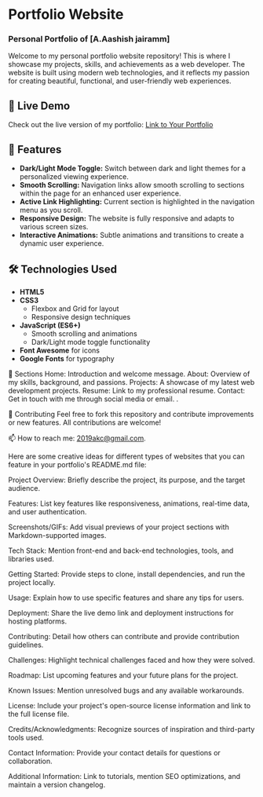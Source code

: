 # Portfolio Website

### Personal Portfolio of [A.Aashish jairamm]

Welcome to my personal portfolio website repository! This is where I showcase my projects, skills, and achievements as a web developer. The website is built using modern web technologies, and it reflects my passion for creating beautiful, functional, and user-friendly web experiences.

## 🚀 Live Demo

Check out the live version of my portfolio: [Link to Your Portfolio](http://127.0.0.1:5500/html-css-javascript-projects-main/Portfolio-website/index.html)

## 🌟 Features

- **Dark/Light Mode Toggle:** Switch between dark and light themes for a personalized viewing experience.
- **Smooth Scrolling:** Navigation links allow smooth scrolling to sections within the page for an enhanced user experience.
- **Active Link Highlighting:** Current section is highlighted in the navigation menu as you scroll.
- **Responsive Design:** The website is fully responsive and adapts to various screen sizes.
- **Interactive Animations:** Subtle animations and transitions to create a dynamic user experience.

## 🛠️ Technologies Used

- **HTML5**
- **CSS3**
  - Flexbox and Grid for layout
  - Responsive design techniques
- **JavaScript (ES6+)**
  - Smooth scrolling and animations
  - Dark/Light mode toggle functionality
- **Font Awesome** for icons
- **Google Fonts** for typography


🎯 Sections
Home: Introduction and welcome message.
About: Overview of my skills, background, and passions.
Projects: A showcase of my latest web development projects.
Resume: Link to my professional resume.
Contact: Get in touch with me through social media or email.
.

🤝 Contributing
Feel free to fork this repository and contribute improvements or new features. All contributions are welcome!

 📫 How to reach me: 2019akc@gmail.com.

Here are some creative ideas for different types of websites that you can feature in your portfolio's README.md file:

Project Overview: Briefly describe the project, its purpose, and the target audience.

Features: List key features like responsiveness, animations, real-time data, and user authentication.

Screenshots/GIFs: Add visual previews of your project sections with Markdown-supported images.

Tech Stack: Mention front-end and back-end technologies, tools, and libraries used.

Getting Started: Provide steps to clone, install dependencies, and run the project locally.

Usage: Explain how to use specific features and share any tips for users.

Deployment: Share the live demo link and deployment instructions for hosting platforms.

Contributing: Detail how others can contribute and provide contribution guidelines.

Challenges: Highlight technical challenges faced and how they were solved.

Roadmap: List upcoming features and your future plans for the project.

Known Issues: Mention unresolved bugs and any available workarounds.

License: Include your project's open-source license information and link to the full license file.

Credits/Acknowledgments: Recognize sources of inspiration and third-party tools used.

Contact Information: Provide your contact details for questions or collaboration.

Additional Information: Link to tutorials, mention SEO optimizations, and maintain a version changelog.

